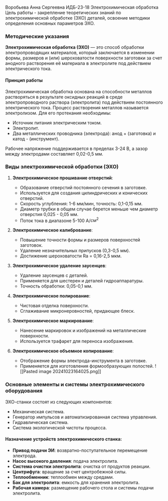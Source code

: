 Воробьева Анна Сергеевна ИДБ-23-18
Электрохимическая обработка
Цель работы - закрепление теоретических знаний по электрохимической обработке (ЭХО) деталей, освоение методики определения основных параметров ЭХО.

### Методические указания

**Электрохимическая обработка (ЭХО)** — это способ обработки электропроводящих материалов, который заключается в изменении формы, размеров и (или) шероховатости поверхности заготовки за счет анодного растворения её материала в электролите под действием электрического тока.

#### Принцип работы
Электрохимическая обработка основана на способности металлов растворяться в результате оксидных реакций в среде электропроводного раствора (электролита) под действием постоянного электрического тока. Процесс растворения металлов называется электролизом. Для его протекания необходимы:
- Источник питания электрическим током.
- Электролит.
- Два металлических проводника (электрода): анод + (заготовка) и катод - (инструмент).

Рабочее напряжение поддерживается в пределах 3-24 В, а зазор между электродами составляет 0,02-0,5 мм.

### Виды электрохимической обработки (ЭХО)

1. **Электрохимическое прошивание отверстий**: 
   - Образование отверстий постоянного сечения в заготовке.
   - Используется для создания цилиндрических и конических отверстий.
   - Скорость углубления: 1-6 мм/мин, точность: 0,1-0,15 мм.
   - Диаметр трубки в общем случае берется меньше чем диаметр отверстия 0,025 - 0,05 мм.
   - Поток тока в диапазоне 5-100 А/$см^2$ 

2. **Электрохимическое калибрование**: 
   - Повышение точности формы и размеров поверхностей заготовок.
   - Удаление незначительных припусков (0,3-0,5 мм).
   - Достижение шероховатости Ra = 0,16-2,5 мкм.

3. **Электрохимическое удаление заусенцев**: 
   - Удаление заусенцев с деталей.
   - Применяется для шестерен и деталей гидроаппаратуры.
   - Точность обработки: 0,05-0,1 мм.

4. **Электрохимическое полирование**: 
   - Чистовая отделка поверхности.
   - Сглаживание микронеровностей, придающее блеск.

5. **Электрохимическое маркирование**: 
   - Нанесение маркировок и изображений на металлические поверхности.
   - Используется трафарет для переноса изображения.

6. **Электрохимическое объемное копирование**: 
   - Отображение формы электрода-инструмента в заготовке.
   - Применяется для изготовления формообразующих полостей.
![[Pasted image 20241023164025.png]]
### Основные элементы и системы электрохимического оборудования

ЭХО-станки состоят из следующих компонентов:
- Механическая система.
- Генератор импульсов и автоматизированная система управления.
- Гидравлическая система.
- Система экологической чистоты процесса.

#### Назначение устройств электрохимического станка:
- **Привод подачи ЭИ**: возвратно-поступательное перемещение электрода.
- **Насос высокого давления**: подача электролита.
- **Система очистки электролита**: очистка от продуктов реакции.
- **Центрифуга**: вращение за счет центробежной силы.
- **Теплообменник**: теплообмен между средами.
- **Бак для электролита**: емкость для хранения электролита.
- **Рабочая камера**: размещение рабочего стола и системы подачи электролита.
